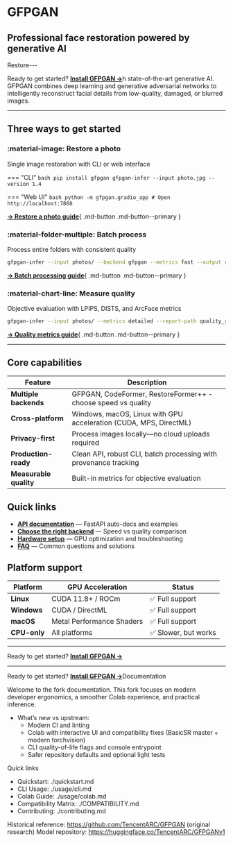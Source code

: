 # GFPGAN

## Professional face restoration powered by generative AI

Restore---

Ready to get started? [**Install GFPGAN →**](getting-started/install.md)h state-of-the-art generative AI. GFPGAN combines deep learning and generative adversarial networks to intelligently reconstruct facial details from low-quality, damaged, or blurred images.

---

## Three ways to get started

### :material-image: Restore a photo

Single image restoration with CLI or web interface

=== "CLI"
    ```bash
    pip install gfpgan
    gfpgan-infer --input photo.jpg --version 1.4
    ```

=== "Web UI"
    ```bash
    python -m gfpgan.gradio_app
    # Open http://localhost:7860
    ```

[**→ Restore a photo guide**](guides/restore-a-photo.md){ .md-button .md-button--primary }

### :material-folder-multiple: Batch process

Process entire folders with consistent quality

```bash
gfpgan-infer --input photos/ --backend gfpgan --metrics fast --output results/
```

[**→ Batch processing guide**](guides/batch-processing.md){ .md-button .md-button--primary }

### :material-chart-line: Measure quality

Objective evaluation with LPIPS, DISTS, and ArcFace metrics

```bash
gfpgan-infer --input photos/ --metrics detailed --report-path quality_report.json
```

[**→ Quality metrics guide**](guides/metrics.md){ .md-button .md-button--primary }

---

## Core capabilities

| Feature | Description |
|---------|-------------|
| **Multiple backends** | GFPGAN, CodeFormer, RestoreFormer++ - choose speed vs quality |
| **Cross-platform** | Windows, macOS, Linux with GPU acceleration (CUDA, MPS, DirectML) |
| **Privacy-first** | Process images locally—no cloud uploads required |
| **Production-ready** | Clean API, robust CLI, batch processing with provenance tracking |
| **Measurable quality** | Built-in metrics for objective evaluation |

## Quick links

- [**API documentation**](api/index.md) — FastAPI auto-docs and examples
- [**Choose the right backend**](guides/choose-backend.md) — Speed vs quality comparison
- [**Hardware setup**](HARDWARE_GUIDE.md) — GPU optimization and troubleshooting
- [**FAQ**](faq.md) — Common questions and solutions

## Platform support

| Platform | GPU Acceleration | Status |
|----------|------------------|--------|
| **Linux** | CUDA 11.8+ / ROCm | ✅ Full support |
| **Windows** | CUDA / DirectML | ✅ Full support |
| **macOS** | Metal Performance Shaders | ✅ Full support |
| **CPU-only** | All platforms | ✅ Slower, but works |

---

Ready to get started? [**Install GFPGAN →**](getting-started/installation.md)

---

Ready to get started? [**Install GFPGAN →**](getting-started/install.md)Documentation

Welcome to the fork documentation. This fork focuses on modern developer ergonomics, a smoother Colab experience, and practical inference.

- What’s new vs upstream:
  - Modern CI and linting
  - Colab with interactive UI and compatibility fixes (BasicSR master + modern torchvision)
  - CLI quality-of-life flags and console entrypoint
  - Safer repository defaults and optional light tests

Quick links
- Quickstart: ./quickstart.md
- CLI Usage: ./usage/cli.md
- Colab Guide: ./usage/colab.md
- Compatibility Matrix: ./COMPATIBILITY.md
- Contributing: ./contributing.md

Historical reference: https://github.com/TencentARC/GFPGAN (original research)
Model repository: https://huggingface.co/TencentARC/GFPGANv1
